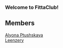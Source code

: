 ### Welcome to FittaClub!
## Members
[Alyona Ptushskaya](https://github.com/ptushskaya)   
[Leenzery](https://github.com/leenzerdev)
